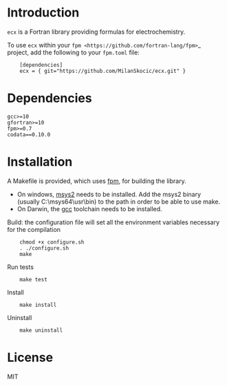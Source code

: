 # Introduction

`ecx` is a Fortran library providing formulas for electrochemistry.

To use `ecx` within your `fpm <https://github.com/fortran-lang/fpm>`_ project,
add the following to your `fpm.toml` file:

```
    [dependencies]
    ecx = { git="https://github.com/MilanSkocic/ecx.git" }
```
    

# Dependencies

```
gcc>=10
gfortran>=10
fpm>=0.7
codata==0.10.0
```

# Installation

A Makefile is provided, which uses [fpm](https://fpm.fortran-lang.org), for building the library.

* On windows, [msys2](https://www.msys2.org) needs to be installed. 
  Add the msys2 binary (usually C:\\msys64\\usr\\bin) to the path in order to be able to use make.
* On Darwin, the [gcc](https://formulae.brew.sh/formula/gcc) toolchain needs to be installed.

Build: the configuration file will set all the environment variables necessary for the compilation

```
    chmod +x configure.sh
    . ./configure.sh
    make
```

Run tests

```
    make test
```


Install

```
    make install
```

Uninstall

```
    make uninstall
```


# License

MIT
